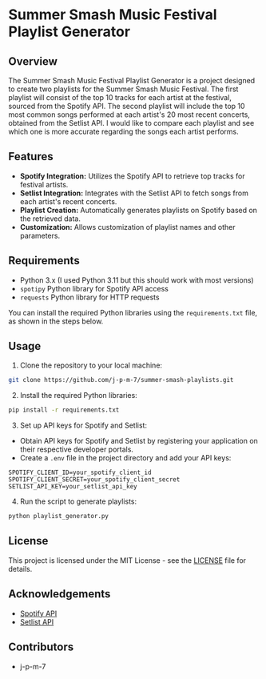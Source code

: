 # Summer Smash Music Festival Playlist Generator

## Overview

The Summer Smash Music Festival Playlist Generator is a project designed to create two playlists for the Summer Smash Music Festival. The first playlist will consist of the top 10 tracks for each artist at the festival, sourced from the Spotify API. The second playlist will include the top 10 most common songs performed at each artist's 20 most recent concerts, obtained from the Setlist API. I would like to compare each playlist and see which one is more accurate regarding the songs each artist performs.

## Features

- **Spotify Integration:** Utilizes the Spotify API to retrieve top tracks for festival artists.
- **Setlist Integration:** Integrates with the Setlist API to fetch songs from each artist's recent concerts.
- **Playlist Creation:** Automatically generates playlists on Spotify based on the retrieved data.
- **Customization:** Allows customization of playlist names and other parameters.

## Requirements

- Python 3.x (I used Python 3.11 but this should work with most versions)
- `spotipy` Python library for Spotify API access
- `requests` Python library for HTTP requests

You can install the required Python libraries using the `requirements.txt` file, as shown in the steps below.

## Usage

1. Clone the repository to your local machine:

```bash
git clone https://github.com/j-p-m-7/summer-smash-playlists.git
```

2. Install the required Python libraries:

```bash
pip install -r requirements.txt
```

3. Set up API keys for Spotify and Setlist:

- Obtain API keys for Spotify and Setlist by registering your application on their respective developer portals.
- Create a `.env` file in the project directory and add your API keys:

```plaintext
SPOTIFY_CLIENT_ID=your_spotify_client_id
SPOTIFY_CLIENT_SECRET=your_spotify_client_secret
SETLIST_API_KEY=your_setlist_api_key
```

4. Run the script to generate playlists:

```bash
python playlist_generator.py
```

## License

This project is licensed under the MIT License - see the [LICENSE](LICENSE) file for details.

## Acknowledgements

- [Spotify API](https://developer.spotify.com/documentation/web-api/)
- [Setlist API](https://api.setlist.fm/docs/1.0/index.html)

## Contributors

- j-p-m-7
